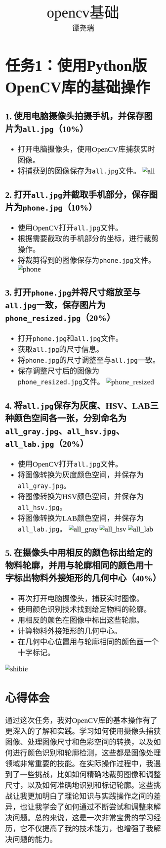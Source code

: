 #
<center><font face ="楷体" size=300>opencv基础</font></center>

<center><font  face="楷体" size=5> 谭尧瑞</font></center>
<font face="楷体" size=5>

# 任务1：使用Python版OpenCV库的基础操作



### 1. 使用电脑摄像头拍摄手机，并保存图片为`all.jpg`（10%）
- 打开电脑摄像头，使用OpenCV库捕获实时图像。
- 将捕获到的图像保存为`all.jpg`文件。
![all](https://github.com/user-attachments/assets/fc9cf38c-659a-4d2f-bd13-dd6cb2d9204b)

### 2. 打开`all.jpg`并截取手机部分，保存图片为`phone.jpg`（10%）
- 使用OpenCV打开`all.jpg`文件。
- 根据需要截取的手机部分的坐标，进行裁剪操作。
- 将裁剪得到的图像保存为`phone.jpg`文件。
![phone](https://github.com/user-attachments/assets/ecdb8da0-0c31-406f-9273-b0395d5529dd)

### 3. 打开`phone.jpg`并将尺寸缩放至与`all.jpg`一致，保存图片为`phone_resized.jpg`（20%）
- 打开`phone.jpg`和`all.jpg`文件。
- 获取`all.jpg`的尺寸信息。
- 将`phone.jpg`的尺寸调整至与`all.jpg`一致。
- 保存调整尺寸后的图像为`phone_resized.jpg`文件。
![phone_resized](https://github.com/user-attachments/assets/29ba8930-d767-4217-b117-1c40cffc2ac3)

### 4. 将`all.jpg`保存为灰度、HSV、LAB三种颜色空间各一张，分别命名为`all_gray.jpg`、`all_hsv.jpg`、`all_lab.jpg`（20%）
- 使用OpenCV打开`all.jpg`文件。
- 将图像转换为灰度颜色空间，并保存为`all_gray.jpg`。
- 将图像转换为HSV颜色空间，并保存为`all_hsv.jpg`。
- 将图像转换为LAB颜色空间，并保存为`all_lab.jpg`。
![all_gray](https://github.com/user-attachments/assets/4eb6ec99-4ffd-4dd5-9442-072092ef2b11)
![all_hsv](https://github.com/user-attachments/assets/6bab49d6-18fb-4f7f-a0b3-a84876265519)
![all_lab](https://github.com/user-attachments/assets/042e66cb-a912-46e3-929e-0a174f243a38)

### 5. 在摄像头中用相反的颜色标出给定的物料轮廓，并用与轮廓相同的颜色用十字标出物料外接矩形的几何中心（40%）
- 再次打开电脑摄像头，捕获实时图像。
- 使用颜色识别技术找到给定物料的轮廓。
- 用相反的颜色在图像中标出这些轮廓。
- 计算物料外接矩形的几何中心。
- 在几何中心位置用与轮廓相同的颜色画一个十字标记。

![shibie](https://github.com/user-attachments/assets/b2859797-aaa7-4208-9979-d3ee3ceb0797)

## 心得体会
通过这次任务，我对OpenCV库的基本操作有了更深入的了解和实践。学习如何使用摄像头捕获图像、处理图像尺寸和色彩空间的转换，以及如何进行颜色识别和轮廓检测，这些都是图像处理领域非常重要的技能。在实际操作过程中，我遇到了一些挑战，比如如何精确地裁剪图像和调整尺寸，以及如何准确地识别和标记轮廓。这些挑战让我更加明白了理论知识与实践操作之间的差异，也让我学会了如何通过不断尝试和调整来解决问题。总的来说，这是一次非常宝贵的学习经历，它不仅提高了我的技术能力，也增强了我解决问题的能力。
